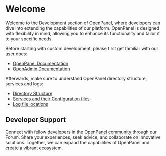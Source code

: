 # Welcome

Welcome to the Development section of OpenPanel, where developers can dive into extending the capabilities of our platform. OpenPanel is designed with flexibility in mind, allowing you to enhance its functionality and tailor it to your specific needs.

Before starting with custom development, please first get familiar with our user docs:

- [OpenPanel Documentation](https://openpanel.co/docs/panel/intro/)
- [OpenAdmin Documentation](https://openpanel.co/docs/admin/intro/)

Afterwards, make sure to understand OpenPanel directory structure, services and logs:

- [Directory Structure](structure.html)
- [Services and their Configuration files](/services.html)
- [Log file locations](/logs.html)


## Developer Support

Connect with fellow developers in the [OpenPanel community](https://community.openpanel.co/) through our Forum. Share your experiences, seek advice, and collaborate on innovative solutions. Together, we can expand the capabilities of OpenPanel and create a vibrant ecosystem.
